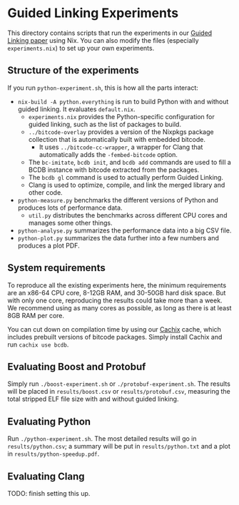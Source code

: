 # Guided Linking Experiments

This directory contains scripts that run the experiments in our [Guided Linking
paper](../../docs/guided-linking) using Nix. You can also modify the files
(especially `experiments.nix`) to set up your own experiments.

## Structure of the experiments

If you run `python-experiment.sh`, this is how all the parts interact:

- `nix-build -A python.everything` is run to build Python with and without
  guided linking. It evaluates `default.nix`.
  - `experiments.nix` provides the Python-specific configuration for guided
    linking, such as the list of packages to build.
  - `../bitcode-overlay` provides a version of the Nixpkgs package collection
    that is automatically built with embedded bitcode.
    - It uses `../bitcode-cc-wrapper`, a wrapper for Clang that automatically
      adds the `-fembed-bitcode` option.
  - The `bc-imitate`, `bcdb init`, and `bcdb add` commands are used to fill a
    BCDB instance with bitcode extracted from the packages.
  - The `bcdb gl` command is used to actually perform Guided Linking.
  - Clang is used to optimize, compile, and link the merged library and other
    code.
- `python-measure.py` benchmarks the different versions of Python and produces
  lots of performance data.
  - `util.py` distributes the benchmarks across different CPU cores and manages
    some other things.
- `python-analyse.py` summarizes the performance data into a big CSV file.
- `python-plot.py` summarizes the data further into a few numbers and produces
  a plot PDF.

## System requirements

To reproduce all the existing experiments here, the minimum requirements are an
x86-64 CPU core, 8-12GB RAM, and 30-50GB hard disk space. But with only one
core, reproducing the results could take more than a week. We recommend using
as many cores as possible, as long as there is at least 8GB RAM per core.

You can cut down on compilation time by using our [Cachix](https://cachix.org)
cache, which includes prebuilt versions of bitcode packages. Simply install
Cachix and run `cachix use bcdb`.

## Evaluating Boost and Protobuf

Simply run `./boost-experiment.sh` or `./protobuf-experiment.sh`. The results
will be placed in `results/boost.csv` or `results/protobuf.csv`, measuring the
total stripped ELF file size with and without guided linking.

## Evaluating Python

Run `./python-experiment.sh`. The most detailed results will go in
`results/python.csv`; a summary will be put in `results/python.txt` and a plot
in `results/python-speedup.pdf`.

## Evaluating Clang

TODO: finish setting this up.
